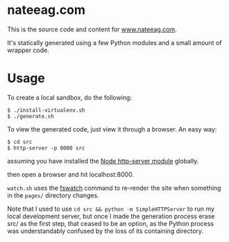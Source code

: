nateeag.com
===========

This is the source code and content for www.nateeag.com.

It's statically generated using a few Python modules and a small amount of
wrapper code.

Usage
=====

To create a local sandbox, do the following:

    $ ./install-virtualenv.sh
    $ ./generate.sh

To view the generated code, just view it through a browser. An easy way:

    $ cd src
    $ http-server -p 8000 src

assuming you have installed the
[Node http-server module](https://github.com/indexzero/http-server) globally.

then open a browser and hit localhost:8000.

`watch.sh` uses the [fswatch](https://github.com/emcrisostomo/fswatch) command
to re-render the site when something in the `pages/` directory changes.

Note that I used to use `cd src && python -m SimpleHTTPServer` to run my local
development server, but once I made the generation process erase src/ as the
first step, that ceased to be an option, as the Python process was
understandably confused by the loss of its containing directory.

